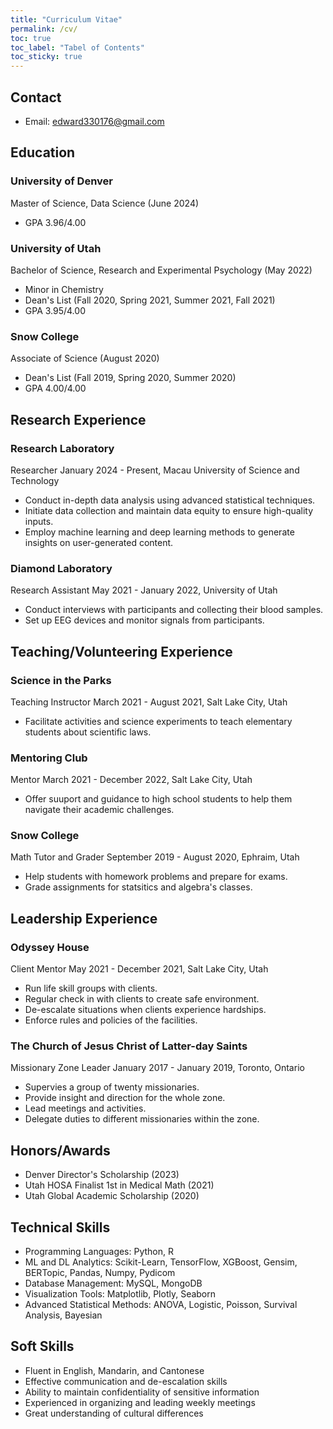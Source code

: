 ```yaml
---
title: "Curriculum Vitae"
permalink: /cv/
toc: true
toc_label: "Tabel of Contents"
toc_sticky: true
---
```


## Contact
- Email: [edward330176@gmail.com]()

## Education
### University of Denver
Master of Science, Data Science (June 2024)
- GPA 3.96/4.00

### University of Utah
Bachelor of Science, Research and Experimental Psychology (May 2022)
- Minor in Chemistry
- Dean's List (Fall 2020, Spring 2021, Summer 2021, Fall 2021)
- GPA 3.95/4.00

### Snow College
Associate of Science (August 2020)
- Dean's List (Fall 2019, Spring 2020, Summer 2020)
- GPA 4.00/4.00

## Research Experience
### Research Laboratory
Researcher
January 2024 - Present, Macau University of Science and Technology
- Conduct in-depth data analysis using advanced statistical techniques.
- Initiate data collection and maintain data equity to ensure high-quality inputs.
- Employ machine learning and deep learning methods to generate insights on user-generated content.

### Diamond Laboratory
Research Assistant
May 2021 - January 2022, University of Utah
- Conduct interviews with participants and collecting their blood samples.
- Set up EEG devices and monitor signals from participants.

## Teaching/Volunteering Experience
### Science in the Parks
Teaching Instructor
March 2021 - August 2021, Salt Lake City, Utah
- Facilitate activities and science experiments to teach elementary students about scientific laws.

### Mentoring Club
Mentor
March 2021 - December 2022, Salt Lake City, Utah
- Offer suuport and guidance to high school students to help them navigate their academic challenges.

### Snow College
Math Tutor and Grader
September 2019 - August 2020, Ephraim, Utah
- Help students with homework problems and prepare for exams.
- Grade assignments for statsitics and algebra's classes.

## Leadership Experience
### Odyssey House
Client Mentor
May 2021 - December 2021, Salt Lake City, Utah
- Run life skill groups with clients.
- Regular check in with clients to create safe environment.
- De-escalate situations when clients experience hardships.
- Enforce rules and policies of the facilities.

### The Church of Jesus Christ of Latter-day Saints
Missionary Zone Leader
January 2017 - January 2019, Toronto, Ontario
- Supervies a group of twenty missionaries.
- Provide insight and direction for the whole zone.
- Lead meetings and activities.
- Delegate duties to different missionaries within the zone.

## Honors/Awards
- Denver Director's Scholarship (2023)
- Utah HOSA Finalist 1st in Medical Math (2021)
- Utah Global Academic Scholarship (2020)

## Technical Skills
- Programming Languages: Python, R
- ML and DL Analytics: Scikit-Learn, TensorFlow, XGBoost, Gensim, BERTopic, Pandas, Numpy, Pydicom
- Database Management: MySQL, MongoDB
- Visualization Tools: Matplotlib, Plotly, Seaborn
- Advanced Statistical Methods: ANOVA, Logistic, Poisson, Survival Analysis, Bayesian

## Soft Skills
- Fluent in English, Mandarin, and Cantonese
- Effective communication and de-escalation skills
- Ability to maintain confidentiality of sensitive information
- Experienced in organizing and leading weekly meetings
- Great understanding of cultural differences
